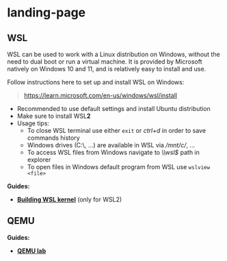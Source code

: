 # landing-page

## WSL

WSL can be used to work with a Linux distribution on Windows, without the need to dual boot or run a virtual machine. It is provided by Microsoft natively on Windows 10 and 11, and is relatively easy to install and use.

Follow instructions here to set up and install WSL on Windows:
> https://learn.microsoft.com/en-us/windows/wsl/install
* Recommended to use default settings and install Ubuntu distribution
* Make sure to install WSL**2**
* Usage tips:
  * To close WSL terminal use either `exit` or *ctrl+d* in order to save commands history
  * Windows drives (C:\\, ...) are available in WSL via */mnt/c/*, ...
  * To access WSL files from Windows navigate to *\\\\wsl$* path in explorer
  * To open files in Windows default program from WSL use `wslview <file>`

**Guides:**

- **[Building WSL kernel](https://github.com/dima-lech/wsl2-linux-kernel)** (only for WSL2)

## QEMU

**Guides:**

- **[QEMU lab](https://github.com/dima-lech/linux-course-qemu-lab)**

